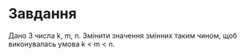 # Завдання

Дано 3 числа k, m, n. Змiнити значення змiнних таким чином, щоб виконувалась умова k < m < n.
